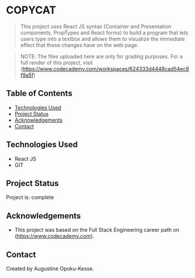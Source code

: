 # COPYCAT
> This project uses React JS syntax (Container and Presentation components, PropTypes and React forms) to build a program that lets users type into a textbox and allows them to visualize the immediate effect that these changes have on the web page.

>NOTE: The files uploaded here are only for grading purposes. For a full render of this project, visit (https://www.codecademy.com/workspaces/624333d4448cad54ec8f9a5f) 

## Table of Contents
* [Technologies Used](#technologies-used)
* [Project Status](#project-status)
* [Acknowledgements](#acknowledgements)
* [Contact](#contact)


## Technologies Used
- React JS
- GIT


## Project Status
Project is: complete


## Acknowledgements
- This project was based on the Full Stack Engineering career path on (https://www.codecademy.com).


## Contact
Created by Augustine Opoku-Kesse.
